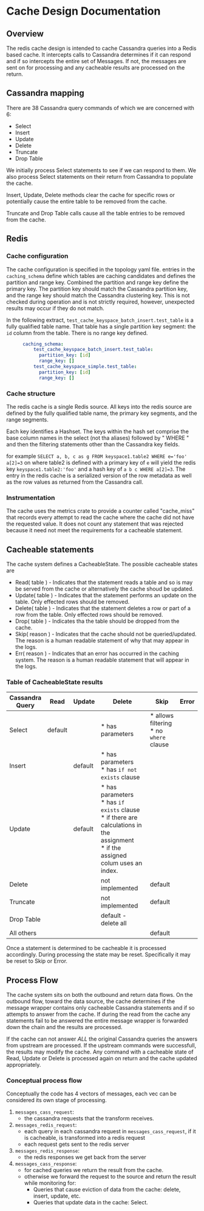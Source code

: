 # Cache Design Documentation

## Overview
The redis cache design is intended to cache Cassandra queries into
a Redis based cache.  It intercepts calls to Cassandra determines 
if it can respond and if so intercepts the entire set of Messages.
If not, the messages are sent on for processing and any cacheable 
results are processed on the return.

## Cassandra mapping

There are 38 Cassandra query commands of which we are concerned with 
6:

 * Select
 * Insert
 * Update 
 * Delete
 * Truncate
 * Drop Table

We initially process Select statements to see if we can respond to them. 
We also process Select statements on their return from Cassandra to
populate the cache.

Insert, Update, Delete methods clear the cache for specific rows or
potentially cause the entire table to be removed from the cache.

Truncate and Drop Table calls cause all the table entries to be 
removed from the cache.

## Redis 

### Cache configuration

The cache configuration is specified in the topology yaml file.
entries in the `caching_schema` define which tables are caching 
candidates and defines the partition and range key.  Combined the
partition and range key define the primary key.  The partition key
should match the Cassandra partition key, and the range key should 
match the Cassandra clustering key.  This is not checked during 
operation and is not strictly required, however, unexpected results 
may occur if they do not match.

In the following extract, `test_cache_keyspace_batch_insert.test_table` 
is a fully qualified table name.  That table has a single partition
key segment: the `id` column from the table.  There is no range key 
defined.

```yaml
      caching_schema:
          test_cache_keyspace_batch_insert.test_table:
            partition_key: [id]
            range_key: []
          test_cache_keyspace_simple.test_table:
            partition_key: [id]
            range_key: []
```

### Cache structure

The redis cache is a single Redis source.  All keys into the redis
source are defined by the fully qualified table name, the primary
key segments, and the range segments. 

Each key identifies a Hashset.  The keys within the hash set 
comprise the base column names in the select (not tha aliases)
followed by " WHERE " and then the filtering statements other than
the Cassandra key fields.

for example `SELECT a, b, c as g FROM keyspace1.table2 WHERE e='foo' a[2]=3`
on where table2 is defined with a primary key of `e` will yield the redis key
`keyspace1.table2:'foo'` and a hash key of `a b c WHERE a[2]=3`.  The entry
in the redis cache is a serialized version of the row metadata as well as the
row values as returned from the Cassandra call.

### Instrumentation

The cache uses the metrics crate to provide a counter called "cache_miss" that records
every attempt to read the cache where the cache did not have the requested value.  It 
does not count any statement that was rejected because it need not meet the requirements
for a cacheable statement.

## Cacheable statements

The cache system defines a CacheableState.  The possible cacheable states are 
 * Read( table ) - Indicates that the statement reads a table and so is may be served from the cache or alternatively the cache shoud be updated.
 * Update( table ) - Indicates that the statement performs an update on the table.  Only effected rows should be removed.
 * Delete( table ) - Indicates that the statement deletes a row or part of a row from the table.  Only effected rows should be removed.
 * Drop( table ) - Indicates tha the table should  be dropped from the cache.
 * Skip( reason ) - Indicates that the cache should not be queried/updated.  The reason is a human readable statement of why that may appear in the logs.
 * Err( reason ) - Indicates that an error has occurred in the caching system.  The reason is a human readable statement that will appear in the logs.

### Table of CacheableState results

| Cassandra<br/>Query | Read     | Update  | Delete                                                                                                                                     | Skip                                       | Error |
|---------------------|----------|---------|--------------------------------------------------------------------------------------------------------------------------------------------|--------------------------------------------|-------|
| Select              | default  |         | * has parameters                                                                                                                           | * allows filtering<br/>* no `where` clause |       |
| Insert              |          | default | * has parameters<br/>* has `if not exists` clause                                                                                          |                                            |       |
| Update              |          | default | * has parameters<br/>* has `if exists` clause<br/>* if there are calculations in the assignment<br/>* if the assigned colum uses an index. |                                            |       |
| Delete              |          |         | not implemented                                                                                                                            | default                                    |       |
| Truncate            |          |         | not implemented                                                                                                                            | default                                    |       |
| Drop Table          |          |         | default - delete all                                                                                                                       |                                            |       |
| All others          |          |         |                                                                                                                                            | default                                    |       |


Once a statement is determined to be cacheable it is processed accordingly.  During
processing the state may be reset.  Specifically it may be reset to Skip or Error. 

## Process Flow

The cache system sits on both the outbound and return data flows.  On the outbound flow,
toward the data source, the cache determines if the message wrapper contains only
cacheable Cassandra statements and if so attempts to answer from the cache.  If during 
the read from the cache any statements fail to be answered the entire message wrapper
is forwarded down the chain and the results are processed.

If the cache can not answer _ALL_ the original Cassandra queries the answers
from upstream are processed.  If the upstream commands were successfull, the 
results may modify the cache.  Any command with a cacheable state of
Read, Update or Delete is processed again on return and the cache updated 
appropriately.

### Conceptual process flow

Conceptually the code has 4 vectors of messages, each vec can be considered its own stage of processing.
 1. `messages_cass_request`:
     * the cassandra requests that the transform receives.
 2. `messages_redis_request`:
     * each query in each cassandra request in `messages_cass_request`, if it is cacheable, is transformed into a redis request
     * each request gets sent to the redis server
 3. `messages_redis_response`:
     * the redis responses we get back from the server
 4. `messages_cass_response`:
     * for cached queries we return the result from the cache.
     * otherwise we forward the request to the source and return the result while monitoring for:
       * Queries that cause eviction of data from the cache: delete, insert, update, etc.
       * Queries that update data in the cache: Select.
    

